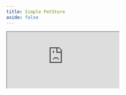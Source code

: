 ```yaml
---
title: Simple PetStore
aside: false
---
```


<iframe
  src="https://codesandbox.io/embed/github/kubb-project/kubb/tree/main/examples/simple-single?fontsize=14&module=%2Fsrc%2Fgen%2Fmodels%2FPerson.ts&theme=dark&view=editor"
  :style="{
    width: '100%',
    height: '700px',
    border: 0,
    borderRadius: '4px',
    overflow: 'hidden'
  }"
  title="simple"
  allow="accelerometer; ambient-light-sensor; camera; encrypted-media; geolocation; gyroscope; hid; microphone; midi; payment; usb; vr; xr-spatial-tracking"
  sandbox="allow-forms allow-modals allow-popups allow-presentation allow-same-origin allow-scripts"
/>
